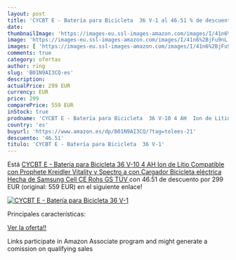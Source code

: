 ```yaml
---
layout: post
title: 'CYCBT E - Batería para Bicicleta  36 V-1 al 46.51 % de descuento'
date: 
thumbnailImage: 'https://images-eu.ssl-images-amazon.com/images/I/41n6%2BjFu9nL._SL200_.jpg'
image: 'https://images-eu.ssl-images-amazon.com/images/I/41n6%2BjFu9nL._SL200_.jpg'
images: [ 'https://images-eu.ssl-images-amazon.com/images/I/41n6%2BjFu9nL._SL200_.jpg' ]
comments: true
category: ofertas
author: ring
slug: 'B01N9AI3CQ-es'
description:
actualPrice: 299 EUR
currency: EUR
price: 299
comparePrice: 559 EUR
inStock: true
prodname: 'CYCBT E - Batería para Bicicleta  36 V-10 4 AH  Ion de Litio  Compatible con Prophete  Kreidler  Vitality y Spectro a  con Cargador  Bicicleta eléctrica  Hecha de Samsung Cell  CE Rohs GS TÜV '
country: 'es'
buyurl: 'https://www.amazon.es/dp/B01N9AI3CQ/?tag=tolees-21'
descuento: '46.51'
titulo: 'CYCBT E - Batería para Bicicleta  36 V-1'
---
```


Está [CYCBT E - Batería para Bicicleta  36 V-10 4 AH  Ion de Litio  Compatible con Prophete  Kreidler  Vitality y Spectro a  con Cargador  Bicicleta eléctrica  Hecha de Samsung Cell  CE Rohs GS TÜV ](https://www.amazon.es/dp/B01N9AI3CQ/?tag=tolees-21) con 46.51 de descuento por 299 EUR (original: 559 EUR) en el siguiente enlace!

[![CYCBT E - Batería para Bicicleta  36 V-1](https://images-eu.ssl-images-amazon.com/images/I/41n6%2BjFu9nL._SL200_.jpg)](https://www.amazon.es/dp/B01N9AI3CQ/?tag=tolees-21)

Principales características:


[Ver la oferta!!](https://www.amazon.es/dp/B01N9AI3CQ/?tag=tolees-21)

Links participate in Amazon Associate program and might generate a comission on qualifying sales


